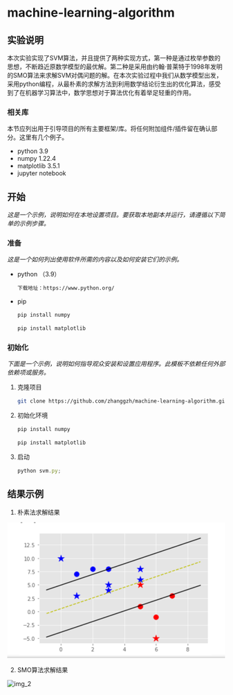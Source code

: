 # machine-learning-algorithm







<!-- ABOUT THE PROJECT -->

## 实验说明

​        本次实验实现了SVM算法，并且提供了两种实现方式，第一种是通过枚举参数的思想，不断趋近原数学模型的最优解。第二种是采用由约翰·普莱特于1998年发明的SMO算法来求解SVM对偶问题的解。在本次实验过程中我们从数学模型出发，采用python编程，从最朴素的求解方法到利用数学结论衍生出的优化算法，感受到了在机器学习算法中，数学思想对于算法优化有着举足轻重的作用。



### 相关库

本节应列出用于引导项目的所有主要框架/库。将任何附加组件/插件留在确认部分。这里有几个例子。

* python 3.9
* numpy  1.22.4
* matplotlib 3.5.1    
* jupyter notebook   


<!-- GETTING STARTED -->

## 开始

_这是一个示例，说明如何在本地设置项目。要获取本地副本并运行，请遵循以下简单的示例步骤。_
### 准备

_这是一个如何列出使用软件所需的内容以及如何安装它们的示例。_
* python （3.9）
  ```sh
  下载地址：https://www.python.org/
  ```

* pip 
  ```sh
  pip install numpy
  ```
  ```sh
  pip install matplotlib
  ```

### 初始化

_下面是一个示例，说明如何指导观众安装和设置应用程序。此模板不依赖任何外部依赖项或服务。_

1. 克隆项目
   ```sh
   git clone https://github.com/zhanggzh/machine-learning-algorithm.git
   ```
2. 初始化环境
   ```sh
   pip install numpy
   ```
     ```sh
   pip install matplotlib
     ```
3. 启动
   ```js
   python svm.py;
   ```




<!-- USAGE EXAMPLES -->
## 结果示例

1. 朴素法求解结果

![img_1](img/V37}IOEPWBPU$K17ZGN_K55.png)

2. SMO算法求解结果

![img_2](img/]MWL({%OOM)KQDXVY%65S8H.png)








